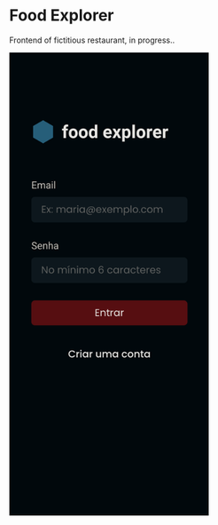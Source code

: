 # Food Explorer

Frontend of fictitious restaurant, in progress..

<img width="360" alt="bbb" src="./src/assets/readme/signin.png">
